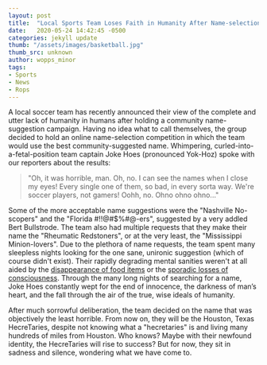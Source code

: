 ```yaml
---
layout: post
title:  "Local Sports Team Loses Faith in Humanity After Name-selection Competition"
date:   2020-05-24 14:42:45 -0500
categories: jekyll update
thumb: "/assets/images/basketball.jpg"
thumb_src: unknown
author: wopps_minor
tags:
- Sports
- News
- Rops
---
```


A local soccer team has recently announced their view of the complete and utter lack of humanity in humans after holding a community name-suggestion campaign. Having no idea what to call themselves, the group decided to hold an online name-selection competition in which the team would use the best community-suggested name. Whimpering, curled-into-a-fetal-position team captain Joke Hoes (pronounced Yok-Hoz) spoke with our reporters about the results:

> "Oh, it was horrible, man. Oh, no. I can see the names when I close my eyes! Every single one of them, so bad, in every sorta way. We're soccer players, not gamers! Oohh, no. Ohno ohno ohno..."

Some of the more acceptable name suggestions were the "Nashville No-scopers" and the "Florida #$!$!@#$%#@-ers", suggested by a very addled Bert Bullstrode. The team also had multiple requests that they make their name the "Rheumatic Redstoners", or at the very least, the "Mississippi Minion-lovers". Due to the plethora of name requests, the team spent many sleepless nights looking for the one sane, unironic suggestion (which of course didn't exist). Their rapidly degrading mental sanities weren't at all aided by the [disappearance of food items](https://hecrenews.github.io/jekyll/update/2020/05/23/massive-quantities-of-food-disappear-during-lunchtime.html) or the [sporadic losses of consciousness](https://hecrenews.github.io/jekyll/update/2020/05/23/billions-report-losing-consciousness-for-unknown-period-of-time-last-night.html). Through the many long nights of searching for a name, Joke Hoes constantly wept for the end of innocence, the darkness of man’s heart, and the fall through the air of the true, wise ideals of humanity.

After much sorrowful deliberation, the team decided on the name that was objectively the least horrible. From now on, they will be the Houston, Texas HecreTaries, despite not knowing what a "hecretaries" is and living many hundreds of miles from Houston. Who knows? Maybe with their newfound identity, the HecreTaries will rise to success? But for now, they sit in sadness and silence, wondering what we have come to.
